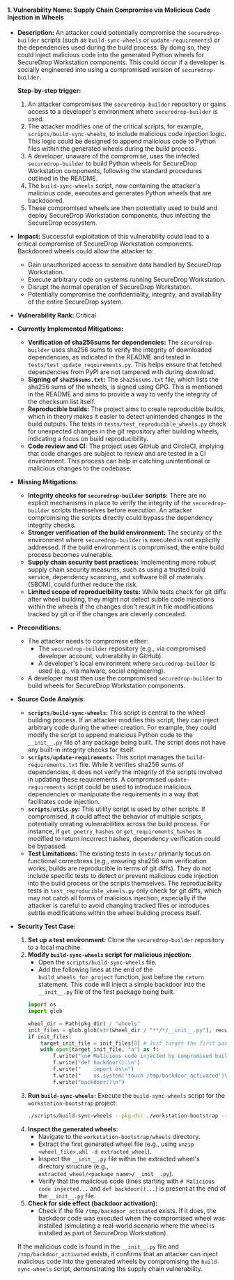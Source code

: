 #### 1. Vulnerability Name: Supply Chain Compromise via Malicious Code Injection in Wheels

- **Description:**
    An attacker could potentially compromise the `securedrop-builder` scripts (such as `build-sync-wheels` or `update-requirements`) or the dependencies used during the build process. By doing so, they could inject malicious code into the generated Python wheels for SecureDrop Workstation components. This could occur if a developer is socially engineered into using a compromised version of `securedrop-builder`.

    **Step-by-step trigger:**
    1. An attacker compromises the `securedrop-builder` repository or gains access to a developer's environment where `securedrop-builder` is used.
    2. The attacker modifies one of the critical scripts, for example, `scripts/build-sync-wheels`, to include malicious code injection logic. This logic could be designed to append malicious code to Python files within the generated wheels during the build process.
    3. A developer, unaware of the compromise, uses the infected `securedrop-builder` to build Python wheels for SecureDrop Workstation components, following the standard procedures outlined in the README.
    4. The `build-sync-wheels` script, now containing the attacker's malicious code, executes and generates Python wheels that are backdoored.
    5. These compromised wheels are then potentially used to build and deploy SecureDrop Workstation components, thus infecting the SecureDrop ecosystem.

- **Impact:**
    Successful exploitation of this vulnerability could lead to a critical compromise of SecureDrop Workstation components. Backdoored wheels could allow the attacker to:
    - Gain unauthorized access to sensitive data handled by SecureDrop Workstation.
    - Execute arbitrary code on systems running SecureDrop Workstation.
    - Disrupt the normal operation of SecureDrop Workstation.
    - Potentially compromise the confidentiality, integrity, and availability of the entire SecureDrop system.

- **Vulnerability Rank:** Critical

- **Currently Implemented Mitigations:**
    - **Verification of sha256sums for dependencies:** The `securedrop-builder` uses sha256 sums to verify the integrity of downloaded dependencies, as indicated in the README and tested in `tests/test_update_requirements.py`. This helps ensure that fetched dependencies from PyPI are not tampered with during download.
    - **Signing of `sha256sums.txt`:** The `sha256sums.txt` file, which lists the sha256 sums of the wheels, is signed using GPG. This is mentioned in the README and aims to provide a way to verify the integrity of the checksum list itself.
    - **Reproducible builds:** The project aims to create reproducible builds, which in theory makes it easier to detect unintended changes in the build outputs. The tests in `tests/test_reproducible_wheels.py` check for unexpected changes in the git repository after building wheels, indicating a focus on build reproducibility.
    - **Code review and CI:** The project uses GitHub and CircleCI, implying that code changes are subject to review and are tested in a CI environment. This process can help in catching unintentional or malicious changes to the codebase.

- **Missing Mitigations:**
    - **Integrity checks for `securedrop-builder` scripts:** There are no explicit mechanisms in place to verify the integrity of the `securedrop-builder` scripts themselves before execution. An attacker compromising the scripts directly could bypass the dependency integrity checks.
    - **Stronger verification of the build environment:** The security of the environment where `securedrop-builder` is executed is not explicitly addressed. If the build environment is compromised, the entire build process becomes vulnerable.
    - **Supply chain security best practices:** Implementing more robust supply chain security measures, such as using a trusted build service, dependency scanning, and software bill of materials (SBOM), could further reduce the risk.
    - **Limited scope of reproducibility tests:** While tests check for git diffs after wheel building, they might not detect subtle code injections within the wheels if the changes don't result in file modifications tracked by git or if the changes are cleverly concealed.

- **Preconditions:**
    - The attacker needs to compromise either:
        - The `securedrop-builder` repository (e.g., via compromised developer account, vulnerability in GitHub).
        - A developer's local environment where `securedrop-builder` is used (e.g., via malware, social engineering).
    - A developer must then use the compromised `securedrop-builder` to build wheels for SecureDrop Workstation components.

- **Source Code Analysis:**
    - **`scripts/build-sync-wheels`:** This script is central to the wheel building process. If an attacker modifies this script, they can inject arbitrary code during the wheel creation. For example, they could modify the script to append malicious Python code to the `__init__.py` file of any package being built. The script does not have any built-in integrity checks for itself.
    - **`scripts/update-requirements`:** This script manages the `build-requirements.txt` file. While it verifies sha256 sums of dependencies, it does not verify the integrity of the scripts involved in updating these requirements. A compromised `update-requirements` script could be used to introduce malicious dependencies or manipulate the requirements in a way that facilitates code injection.
    - **`scripts/utils.py`:** This utility script is used by other scripts. If compromised, it could affect the behavior of multiple scripts, potentially creating vulnerabilities across the build process. For instance, if `get_poetry_hashes` or `get_requirements_hashes` is modified to return incorrect hashes, dependency verification could be bypassed.
    - **Test Limitations:** The existing tests in `tests/` primarily focus on functional correctness (e.g., ensuring sha256 sum verification works, builds are reproducible in terms of git diffs). They do not include specific tests to detect or prevent malicious code injection into the build process or the scripts themselves. The reproducibility tests in `test_reproducible_wheels.py` only check for git diffs, which may not catch all forms of malicious injection, especially if the attacker is careful to avoid changing tracked files or introduces subtle modifications within the wheel building process itself.

- **Security Test Case:**
    1. **Set up a test environment:** Clone the `securedrop-builder` repository to a local machine.
    2. **Modify `build-sync-wheels` script for malicious injection:**
        - Open the `scripts/build-sync-wheels` file.
        - Add the following lines at the end of the `build_wheels_for_project` function, just before the `return` statement. This code will inject a simple backdoor into the `__init__.py` file of the first package being built.
        ```python
        import os
        import glob

        wheel_dir = Path(pkg_dir) / "wheels"
        init_files = glob.glob(str(wheel_dir / "**/*/__init__.py"), recursive=True)
        if init_files:
            target_init_file = init_files[0] # Just target the first package for simplicity
            with open(target_init_file, "a") as f:
                f.write("\n# Malicious code injected by compromised build script\n")
                f.write("def backdoor():\n")
                f.write("    import os\n")
                f.write("    os.system('touch /tmp/backdoor_activated')\n") # Simulate malicious activity
                f.write("backdoor()\n")
        ```
    3. **Run `build-sync-wheels`:** Execute the `build-sync-wheels` script for the `workstation-bootstrap` project:
        ```bash
        ./scripts/build-sync-wheels --pkg-dir ./workstation-bootstrap --project workstation-bootstrap --clobber
        ```
    4. **Inspect the generated wheels:**
        - Navigate to the `workstation-bootstrap/wheels` directory.
        - Extract the first generated wheel file (e.g., using `unzip <wheel_file>.whl -d extracted_wheel`).
        - Inspect the `__init__.py` file within the extracted wheel's directory structure (e.g., `extracted_wheel/<package_name>/__init__.py`).
        - Verify that the malicious code (lines starting with `# Malicious code injected...` and `def backdoor()...`) is present at the end of the `__init__.py` file.
    5. **Check for side effect (backdoor activation):**
        - Check if the file `/tmp/backdoor_activated` exists. If it does, the backdoor code was executed when the compromised wheel was installed (simulating a real-world scenario where the wheel is installed as part of SecureDrop Workstation).

    If the malicious code is found in the `__init__.py` file and `/tmp/backdoor_activated` exists, it confirms that an attacker can inject malicious code into the generated wheels by compromising the `build-sync-wheels` script, demonstrating the supply chain vulnerability.